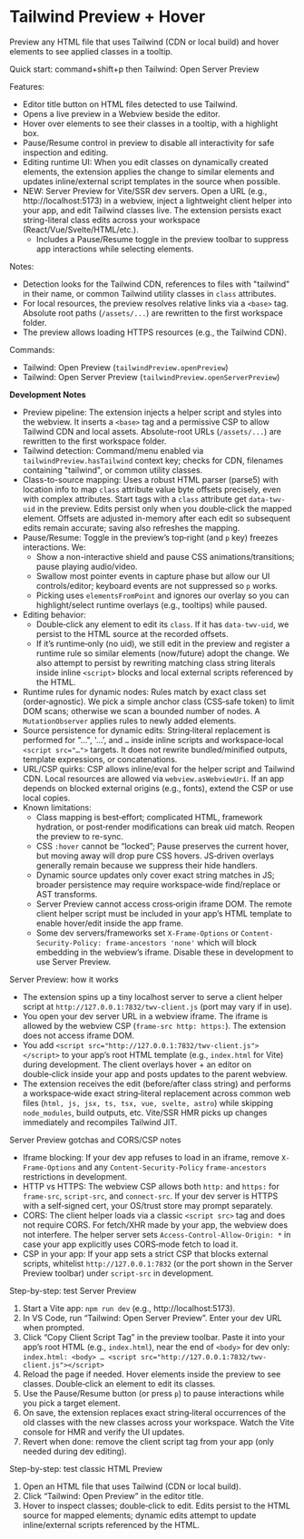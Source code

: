 # Tailwind Preview + Hover

Preview any HTML file that uses Tailwind (CDN or local build) and hover elements to see applied classes in a tooltip.

Quick start: command+shift+p then Tailwind: Open Server Preview

Features:

- Editor title button on HTML files detected to use Tailwind.
- Opens a live preview in a Webview beside the editor.
- Hover over elements to see their classes in a tooltip, with a highlight box.
- Pause/Resume control in preview to disable all interactivity for safe inspection and editing.
- Editing runtime UI: When you edit classes on dynamically created elements, the extension applies the change to similar elements and updates inline/external script templates in the source when possible.
- NEW: Server Preview for Vite/SSR dev servers. Open a URL (e.g., http://localhost:5173) in a webview, inject a lightweight client helper into your app, and edit Tailwind classes live. The extension persists exact string-literal class edits across your workspace (React/Vue/Svelte/HTML/etc.).
  - Includes a Pause/Resume toggle in the preview toolbar to suppress app interactions while selecting elements.

Notes:

- Detection looks for the Tailwind CDN, references to files with "tailwind" in their name, or common Tailwind utility classes in `class` attributes.
- For local resources, the preview resolves relative links via a `<base>` tag. Absolute root paths (`/assets/...`) are rewritten to the first workspace folder.
- The preview allows loading HTTPS resources (e.g., the Tailwind CDN).

Commands:

- Tailwind: Open Preview (`tailwindPreview.openPreview`)
- Tailwind: Open Server Preview (`tailwindPreview.openServerPreview`)

**Development Notes**
- Preview pipeline: The extension injects a helper script and styles into the webview. It inserts a `<base>` tag and a permissive CSP to allow Tailwind CDN and local assets. Absolute-root URLs (`/assets/...`) are rewritten to the first workspace folder.
- Tailwind detection: Command/menu enabled via `tailwindPreview.hasTailwind` context key; checks for CDN, filenames containing "tailwind", or common utility classes.
- Class-to-source mapping: Uses a robust HTML parser (parse5) with location info to map `class` attribute value byte offsets precisely, even with complex attributes. Start tags with a `class` attribute get `data-twv-uid` in the preview. Edits persist only when you double‑click the mapped element. Offsets are adjusted in-memory after each edit so subsequent edits remain accurate; saving also refreshes the mapping.
- Pause/Resume: Toggle in the preview’s top‑right (and `p` key) freezes interactions. We:
  - Show a non-interactive shield and pause CSS animations/transitions; pause playing audio/video.
  - Swallow most pointer events in capture phase but allow our UI controls/editor; keyboard events are not suppressed so `p` works.
  - Picking uses `elementsFromPoint` and ignores our overlay so you can highlight/select runtime overlays (e.g., tooltips) while paused.
- Editing behavior:
  - Double‑click any element to edit its `class`. If it has `data-twv-uid`, we persist to the HTML source at the recorded offsets.
  - If it’s runtime‑only (no uid), we still edit in the preview and register a runtime rule so similar elements (now/future) adopt the change. We also attempt to persist by rewriting matching class string literals inside inline `<script>` blocks and local external scripts referenced by the HTML.
- Runtime rules for dynamic nodes: Rules match by exact class set (order‑agnostic). We pick a simple anchor class (CSS‑safe token) to limit DOM scans; otherwise we scan a bounded number of nodes. A `MutationObserver` applies rules to newly added elements.
- Source persistence for dynamic edits: String‑literal replacement is performed for "…", '…', and `…` inside inline scripts and workspace‑local `<script src="…">` targets. It does not rewrite bundled/minified outputs, template expressions, or concatenations.
- URL/CSP quirks: CSP allows inline/eval for the helper script and Tailwind CDN. Local resources are allowed via `webview.asWebviewUri`. If an app depends on blocked external origins (e.g., fonts), extend the CSP or use local copies.
- Known limitations:
  - Class mapping is best‑effort; complicated HTML, framework hydration, or post‑render modifications can break uid match. Reopen the preview to re-sync.
  - CSS `:hover` cannot be “locked”; Pause preserves the current hover, but moving away will drop pure CSS hovers. JS‑driven overlays generally remain because we suppress their hide handlers.
  - Dynamic source updates only cover exact string matches in JS; broader persistence may require workspace‑wide find/replace or AST transforms.
  - Server Preview cannot access cross‑origin iframe DOM. The remote client helper script must be included in your app’s HTML template to enable hover/edit inside the app frame.
  - Some dev servers/frameworks set `X-Frame-Options` or `Content-Security-Policy: frame-ancestors 'none'` which will block embedding in the webview’s iframe. Disable these in development to use Server Preview.

Server Preview: how it works
- The extension spins up a tiny localhost server to serve a client helper script at `http://127.0.0.1:7832/twv-client.js` (port may vary if in use).
- You open your dev server URL in a webview iframe. The iframe is allowed by the webview CSP (`frame-src http: https:`). The extension does not access iframe DOM.
- You add `<script src="http://127.0.0.1:7832/twv-client.js"></script>` to your app’s root HTML template (e.g., `index.html` for Vite) during development. The client overlays hover + an editor on double‑click inside your app and posts updates to the parent webview.
- The extension receives the edit (before/after class string) and performs a workspace‑wide exact string‑literal replacement across common web files (`html, js, jsx, ts, tsx, vue, svelte, astro`) while skipping `node_modules`, build outputs, etc. Vite/SSR HMR picks up changes immediately and recompiles Tailwind JIT.

Server Preview gotchas and CORS/CSP notes
- Iframe blocking: If your dev app refuses to load in an iframe, remove `X-Frame-Options` and any `Content-Security-Policy` `frame-ancestors` restrictions in development.
- HTTP vs HTTPS: The webview CSP allows both `http:` and `https:` for `frame-src`, `script-src`, and `connect-src`. If your dev server is HTTPS with a self‑signed cert, your OS/trust store may prompt separately.
- CORS: The client helper loads via a classic `<script src>` tag and does not require CORS. For fetch/XHR made by your app, the webview does not interfere. The helper server sets `Access-Control-Allow-Origin: *` in case your app explicitly uses CORS‑mode fetch to load it.
- CSP in your app: If your app sets a strict CSP that blocks external scripts, whitelist `http://127.0.0.1:7832` (or the port shown in the Server Preview toolbar) under `script-src` in development.

Step-by-step: test Server Preview
1) Start a Vite app: `npm run dev` (e.g., http://localhost:5173).
2) In VS Code, run “Tailwind: Open Server Preview”. Enter your dev URL when prompted.
3) Click “Copy Client Script Tag” in the preview toolbar. Paste it into your app’s root HTML (e.g., `index.html`), near the end of `<body>` for dev only: `index.html: <body> … <script src="http://127.0.0.1:7832/twv-client.js"></script>`
4) Reload the page if needed. Hover elements inside the preview to see classes. Double‑click an element to edit its classes.
5) Use the Pause/Resume button (or press `p`) to pause interactions while you pick a target element.
6) On save, the extension replaces exact string‑literal occurrences of the old classes with the new classes across your workspace. Watch the Vite console for HMR and verify the UI updates.
7) Revert when done: remove the client script tag from your app (only needed during dev editing).

Step-by-step: test classic HTML Preview
1) Open an HTML file that uses Tailwind (CDN or local build).
2) Click “Tailwind: Open Preview” in the editor title.
3) Hover to inspect classes; double‑click to edit. Edits persist to the HTML source for mapped elements; dynamic edits attempt to update inline/external scripts referenced by the HTML.
